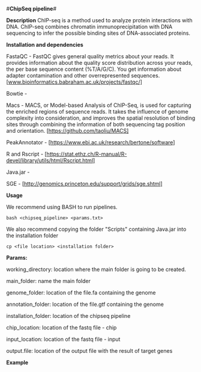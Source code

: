#**ChipSeq pipeline**#

**Description**
ChIP-seq is a method used to analyze protein interactions with DNA. ChIP-seq combines chromatin immunoprecipitation with DNA sequencing to infer the possible binding sites of DNA-associated proteins.

**Installation and dependencies**

FastaQC - FastQC gives general quality metrics about your reads. It provides information about the quality score distribution across your reads, the per base sequence content (%T/A/G/C). You get information about adapter contamination and other overrepresented sequences.
[www.bioinformatics.babraham.ac.uk/projects/fastqc/]

Bowtie - 

Macs - MACS, or Model-based Analysis of ChIP-Seq, is used for capturing the enriched regions of sequence reads. It takes the influence of genome complexity into consideration, and improves the spatial resolution of binding sites through combining the information of both sequencing tag position and orientation.
[https://github.com/taoliu/MACS]

PeakAnnotator - [https://www.ebi.ac.uk/research/bertone/software]

R and Rscript - [https://stat.ethz.ch/R-manual/R-devel/library/utils/html/Rscript.html]

Java.jar -

SGE - [http://genomics.princeton.edu/support/grids/sge.shtml]


**Usage**

We recommend using BASH to run pipelines.

`bash <chipseq_pipeline> <params.txt>`

We also recommend copying the folder "Scripts" containing Java.jar into the installation folder

`cp <file location> <installation folder>`

**Params:**

working_directory: location where the main folder is going to be created. 

main_folder:  name the main folder

genome_folder: location of the file.fa containing the genome

annotation_folder: location of the file.gtf containing the genome

installation_folder: location of the chipseq pipeline

chip_location: location of the fastq file - chip

input_location: location of the fastq file - input

output.file: location of the output file with the result of target genes 

**Example**

